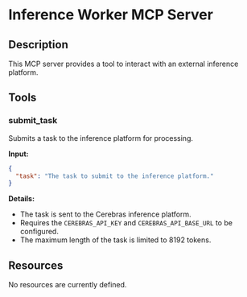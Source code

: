 # Inference Worker MCP Server

## Description
This MCP server provides a tool to interact with an external inference platform.

## Tools

### submit_task
Submits a task to the inference platform for processing.

**Input:**
```json
{
  "task": "The task to submit to the inference platform."
}
```

**Details:**
- The task is sent to the Cerebras inference platform.
- Requires the `CEREBRAS_API_KEY` and `CEREBRAS_API_BASE_URL` to be configured.
- The maximum length of the task is limited to 8192 tokens.

## Resources
No resources are currently defined.
